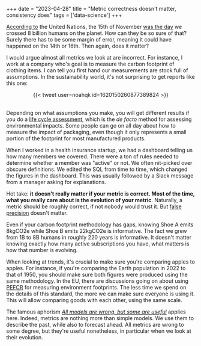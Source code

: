 +++
date = "2023-04-28"
title = "Metric correctness doesn't matter, consistency does"
tags = ['data-science']
+++

[According to](https://www.un.org/en/dayof8billion) the United Nations, the 15th of November [was the day](https://www.bbc.co.uk/newsround/63632981) we crossed 8 billion humans on the planet. How can they be so sure of that? Surely there has to be some margin of error, meaning it could have happened on the 14th or 16th. Then again, does it matter?

I would argue almost all metrics we look at are incorrect. For instance, I work at a company who's goal is to measure the carbon footprint of clothing items. I can tell you first hand our measurements are stock full of assumptions. In the sustainability world, it's not surprising to get reports like this one:

<div align="center">{{< tweet user=noahqk id=1620150260877389824 >}}</div>
</br>

Depending on what assumptions you make, you will get different results if you do a [life cycle assessment](https://en.wikipedia.org/wiki/Life-cycle_assessment), which is the _de facto_ method for assessing environmental impacts. Some people can go on all day about how to measure the impact of packaging, even though it only represents a small portion of the footprint for most manufactured products.

When I worked in a health insurance startup, we had a dashboard telling us how many members we covered. There were a ton of rules needed to determine whether a member was "active" or not. We often nit-picked over obscure definitions. We edited the SQL from time to time, which changed the figures in the dashboard. This was usually followed by a Slack message from a manager asking for explanations.

Hot take: **it doesn't really matter if your metric is correct. Most of the time, what you really care about is the evolution of your metric**. Naturally, a metric should be roughly correct, if not nobody would trust it. But [false precision](https://en.wikipedia.org/wiki/False_precision) doesn't matter.

Even if your carbon footprint methodology has gaps, knowing Shoe A emits 8kgCO2e while Shoe B emits 22kgCO2e is informative. The fact we grew from 1B to 8B humans in roughly 220 years is informative. It doesn't matter knowing exactly how many active subscriptions you have, what matters is how that number is evolving.

When looking at trends, it's crucial to make sure you're comparing apples to apples. For instance, if you're comparing the Earth population in 2022 to that of 1950, you should make sure both figures were produced using the same methodology. In the EU, there are discussions going on about using [PEFCR](https://ec.europa.eu/environment/eussd/smgp/PEFCR_OEFSR_en.htm) for measuring environment footprints. The less time we spend on the details of this standard, the more we can make sure everyone is using it. This will allow comparing goods with each other, using the same scale.

The famous aphorism [_All models are wrong, but some are useful_](https://en.wikipedia.org/wiki/All_models_are_wrong) applies here. Indeed, metrics are nothing more than simple models. We use them to describe the past, while also to forecast ahead. All metrics are wrong to some degree, but they're useful nonetheless, in particular when we look at their evolution.
